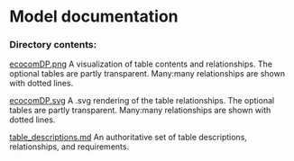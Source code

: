 # Model documentation

### Directory contents:

[ecocomDP.png](https://github.com/EDIorg/ecocomDP/blob/master/documentation/model/ecocomDP.png) A visualization of table contents and relationships. The optional tables are partly transparent. Many:many relationships are shown with dotted lines.

[ecocomDP.svg](https://github.com/EDIorg/ecocomDP/blob/master/documentation/model/ecocomDP.svg) A .svg rendering of the table relationships. The optional tables are partly transparent. Many:many relationships are shown with dotted lines.

[table_descriptions.md](https://github.com/EDIorg/ecocomDP/blob/master/documentation/model/table_description.md) An authoritative set of table descriptions, relationships, and requirements.



